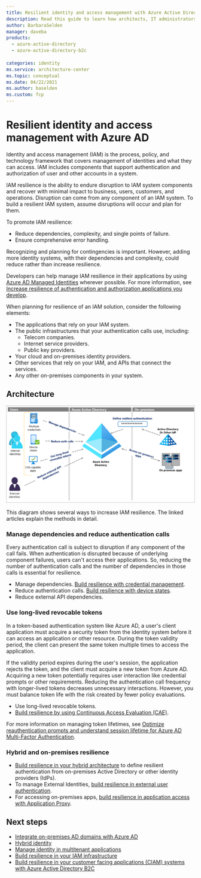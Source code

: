 ```yaml
---
title: Resilient identity and access management with Azure Active Directory (Azure AD)
description: Read this guide to learn how architects, IT administrators, and developers can build resilience to disruption of their identity systems.
author: BarbaraSelden
manager: daveba
products:
  - azure-active-directory
  - azure-active-directory-b2c

categories: identity
ms.service: architecture-center
ms.topic: conceptual
ms.date: 04/22/2021
ms.author: baselden
ms.custom: fcp
---
```


# Resilient identity and access management with Azure AD

Identity and access management (IAM) is the process, policy, and technology framework that covers management of identities and what they can access. IAM includes components that support authentication and authorization of user and other accounts in a system.

IAM resilience is the ability to endure disruption to IAM system components and recover with minimal impact to business, users, customers, and operations. Disruption can come from any component of an IAM system. To build a resilient IAM system, assume disruptions will occur and plan for them.

To promote IAM resilience:

- Reduce dependencies, complexity, and single points of failure.
- Ensure comprehensive error handling.

Recognizing and planning for contingencies is important. However, adding more identity systems, with their dependencies and complexity, could reduce rather than increase resilience.

Developers can help manage IAM resilience in their applications by using [Azure AD Managed Identities](/azure/active-directory/managed-identities-azure-resources/overview) wherever possible. For more information, see [Increase resilience of authentication and authorization applications you develop](/azure/active-directory/fundamentals/resilience-app-development-overview).

When planning for resilience of an IAM solution, consider the following elements:

- The applications that rely on your IAM system.
- The public infrastructures that your authentication calls use, including:
  - Telecom companies.
  - Internet service providers.
  - Public key providers.
- Your cloud and on-premises identity providers.
- Other services that rely on your IAM, and APIs that connect the services.
- Any other on-premises components in your system.

## Architecture

![Diagram showing an overview of administering IAM resilience.](media/admin-resilience-overview.png)

This diagram shows several ways to increase IAM resilience. The linked articles explain the methods in detail.

### Manage dependencies and reduce authentication calls

Every authentication call is subject to disruption if any component of the call fails. When authentication is disrupted because of underlying component failures, users can't access their applications. So, reducing the number of authentication calls and the number of dependencies in those calls is essential for resilience.

- Manage dependencies. [Build resilience with credential management](/azure/active-directory/fundamentals/resilience-in-credentials).
- Reduce authentication calls. [Build resilience with device states](/azure/active-directory/fundamentals/resilience-with-device-states).
- Reduce external API dependencies.

### Use long-lived revocable tokens

In a token-based authentication system like Azure AD, a user's client application must acquire a security token from the identity system before it can access an application or other resource. During the token validity period, the client can present the same token multiple times to access the application.

If the validity period expires during the user's session, the application rejects the token, and the client must acquire a new token from Azure AD. Acquiring a new token potentially requires user interaction like credential prompts or other requirements. Reducing the authentication call frequency with longer-lived tokens decreases unnecessary interactions. However, you must balance token life with the risk created by fewer policy evaluations.

- Use long-lived revocable tokens.
- [Build resilience by using Continuous Access Evaluation (CAE)](/azure/active-directory/fundamentals/resilience-with-continuous-access-evaluation).

For more information on managing token lifetimes, see [Optimize reauthentication prompts and understand session lifetime for Azure AD Multi-Factor Authentication](/azure/active-directory/authentication/concepts-azure-multi-factor-authentication-prompts-session-lifetime).

### Hybrid and on-premises resilience

- [Build resilience in your hybrid architecture](/azure/active-directory/fundamentals/resilience-in-hybrid) to define resilient authentication from on-premises Active Directory or other identity providers (IdPs).
- To manage External Identities, [build resilience in external user authentication](/azure/active-directory/fundamentals/resilience-b2b-authentication).
- For accessing on-premises apps, [build resilience in application access with Application Proxy](/azure/active-directory/fundamentals/resilience-on-premises-access).

## Next steps

- [Integrate on-premises AD domains with Azure AD](/azure/architecture/reference-architectures/identity/azure-ad)
- [Hybrid identity](/azure/architecture/solution-ideas/articles/hybrid-identity)
- [Manage identity in multitenant applications](/azure/architecture/multitenant-identity)
- [Build resilience in your IAM infrastructure](/azure/active-directory/fundamentals/resilience-in-infrastructure)
- [Build resilience in your customer facing applications (CIAM) systems with Azure Active Directory B2C](/azure/active-directory/fundamentals/resilience-b2c)
